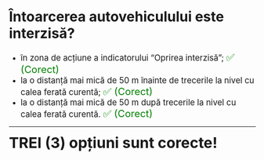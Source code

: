 # Întoarcerea autovehiculului este interzisă?

- <span style="font-size: larger;">în zona de acțiune a indicatorului “Oprirea interzisă”; <span style="color: green; font-size: larger;">✅ (Corect)</span></span>
- <span style="font-size: larger;">la o distanță mai mică de 50 m înainte de trecerile la nivel cu calea ferată curentă; <span style="color: green; font-size: larger;">✅ (Corect)</span></span>
- <span style="font-size: larger;">la o distanță mai mică de 50 m după trecerile la nivel cu calea ferată curentă. <span style="color: green; font-size: larger;">✅ (Corect)</span></span>

---

<span style="font-size: 30px; font-weight: bold;">**TREI (3) opțiuni sunt corecte!**</span>